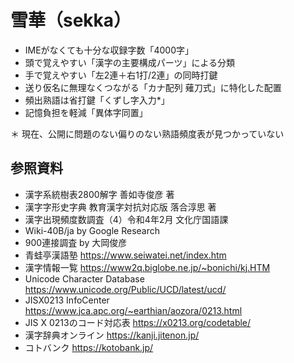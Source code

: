 # 雪華（sekka）

- IMEがなくても十分な収録字数「4000字」
- 頭で覚えやすい「漢字の主要構成パーツ」による分類
- 手で覚えやすい「左2連＋右1打/2連」の同時打鍵
- 送り仮名に無理なくつながる「カナ配列 薙刀式」に特化した配置
- 頻出熟語は省打鍵「くずし字入力*」
- 記憶負担を軽減「異体字同置」

＊ 現在、公開に問題のない偏りのない熟語頻度表が見つかっていない

## 参照資料
- 漢字系統樹表2800解字 善如寺俊彦 著
- 漢字字形史字典 教育漢字対抗対応版 落合淳思 著
- 漢字出現頻度数調査（4）令和4年2月 文化庁国語課
- Wiki-40B/ja by Google Research
- 900連接調査 by 大岡俊彦
- 青蛙亭漢語塾 https://www.seiwatei.net/index.htm
- 漢字情報一覧 https://www2q.biglobe.ne.jp/~bonichi/kj.HTM
- Unicode Character Database https://www.unicode.org/Public/UCD/latest/ucd/
- JISX0213 InfoCenter https://www.jca.apc.org/~earthian/aozora/0213.html
- JIS X 0213のコード対応表 https://x0213.org/codetable/
- 漢字辞典オンライン https://kanji.jitenon.jp/
- コトバンク https://kotobank.jp/
